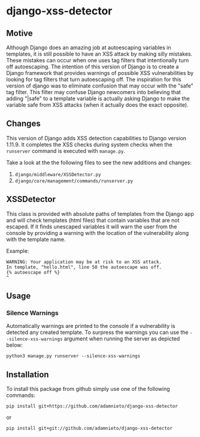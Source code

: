 # django-xss-detector

## Motive
Although Django does an amazing job at autoescaping variables in templates, it is still possible to have an XSS attack by making silly mistakes. These mistakes can occur when one uses tag filters that intentionally turn off autoescaping. The intention of this version of Django is to create a Django framework that provides warnings of possible XSS vulnerabilities by looking for tag filters that turn autoescaping off. The inspiration for this version of django was to eliminate confusion that may occur with the "safe" tag filter. This filter may confuse Django newcomers into believing that adding "|safe" to a template variable is actually asking Django to make the variable safe from XSS attacks (when it actually does the exact opposite).

## Changes
This version of Django adds XSS detection capabilities to Django version 1.11.9. It completes the XSS checks during system checks when the `runserver` command is executed with `manage.py`.

Take a look at the the following files to see the new additions and changes:

1. `django/middleware/XSSDetector.py`
2. `django/core/management/commands/runserver.py`

## XSSDetector
This class is provided with absolute paths of templates from the Django app and will check templates (html files) that contain variables that are not escaped. If it finds unescaped variables it will warn the user from the console by providing a warning with the location of the vulnerability along with the template name.

Example:

```
WARNING: Your application may be at risk to an XSS attack.
In template, "hello.html", line 50 the autoescape was off.
{% autoescape off %}
^
```

## Usage


### Silence Warnings
Automatically warnings are printed to the console if a vulnerability is detected any created template. To surpress the warnings you can use the `--silence-xss-warnings` argument when running the server as depicted below: 

```
python3 manage.py runserver --silence-xss-warnings
```

## Installation
To install this package from github simply use one of the following commands:
```
pip install git+https://github.com/adamnieto/django-xss-detector
```
or 
```
pip install git+git://github.com/adamnieto/django-xss-detector
```
